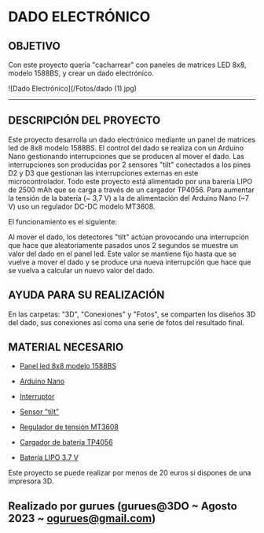 # DADO ELECTRÓNICO

## OBJETIVO

Con este proyecto quería "cacharrear" con paneles de matrices LED 8x8, modelo 1588BS, y crear un dado electrónico.

![Dado Electrónico](/Fotos/dado (1).jpg)
___

## DESCRIPCIÓN DEL PROYECTO

Este proyecto desarrolla un dado electrónico mediante un panel de matrices led de 8x8 modelo 1588BS. El control del dado se realiza con un Arduino Nano gestionando interrupciones que se producen al mover el dado. Las interrupciones son producidas por 2 sensores "tilt" conectados a los pines D2 y D3 que gestionan las interrupciones externas en este microcontrolador. Todo este proyecto está alimentado por una barería LIPO de 2500 mAh que se carga a través de un cargador TP4056. Para aumentar la tensión de la batería (~ 3,7 V) a la de alimentación del Arduino Nano (~7 V) uso un regulador DC-DC modelo MT3608.

El funcionamiento es el siguiente:

Al mover el dado, los detectores "tilt" actúan provocando una interrupción que hace que aleatoriamente pasados unos 2 segundos se muestre un valor del dado en el panel led. Este valor se mantiene fijo hasta que se vuelve a mover el dado y se produce una nueva interrupción que hace que se vuelva a calcular un nuevo valor del dado.

## AYUDA PARA SU REALIZACIÓN

En las carpetas: "3D", "Conexiones" y "Fotos", se comparten los diseños 3D del dado, sus conexiones así como una serie de fotos del resultado final.

## MATERIAL NECESARIO

* [Panel led 8x8 modelo 1588BS](https://es.aliexpress.com/item/1005002453688740.html?spm=a2g0o.productlist.main.23.1d8828e6ImNS5w&algo_pvid=8e1bf74c-b823-4220-a430-043531c02263&algo_exp_id=8e1bf74c-b823-4220-a430-043531c02263-11&pdp_npi=4%40dis%21EUR%212.23%212.23%21%21%212.38%21%21%40213fa03116927383646933153e010b%2112000020711731463%21sea%21ES%21889791699%21&curPageLogUid=ZGvrjGGsTZJX)
  
* [Arduino Nano](https://es.aliexpress.com/item/1005005594272986.html?spm=a2g0o.productlist.main.1.12924b2b64vLAr&algo_pvid=c6bb171c-3434-44db-8467-eda9e3668704&algo_exp_id=c6bb171c-3434-44db-8467-eda9e3668704-0&pdp_npi=4%40dis%21EUR%213.07%213.04%21%21%2123.55%21%21%40211b88ee16929794809176685e0487%2112000033682576632%21sea%21ES%21889791699%21&curPageLogUid=a3KGjiqJaSgr)

* [Interruptor](https://es.aliexpress.com/item/4000169106856.html?spm=a2g0o.order_list.order_list_main.228.21ef194dfQlmDd&gatewayAdapt=glo2esp)

* [Sensor "tilt"](https://es.aliexpress.com/item/1005002105161479.html?spm=a2g0o.order_list.order_list_main.91.21ef194dfQlmDd&gatewayAdapt=glo2esp)

* [Regulador de tensión MT3608](https://es.aliexpress.com/item/1005001636511712.html?spm=a2g0o.productlist.main.23.bad724c8b5zb3W&algo_pvid=a966e047-e2d6-4bf6-86ef-3ece2d862365&algo_exp_id=a966e047-e2d6-4bf6-86ef-3ece2d862365-11&pdp_npi=4%40dis%21EUR%210.54%210.43%21%21%210.57%21%21%40211b613916927379702357055e7447%2112000016918545272%21sea%21ES%21889791699%21&curPageLogUid=oDOmAQlTHaYj)
  
* [Cargador de batería TP4056](https://es.aliexpress.com/item/1005005771842912.html?spm=a2g0o.productlist.main.5.563553fbJbyfRD&algo_pvid=05be66cf-676c-4021-8280-1f3df19bc5ba&algo_exp_id=05be66cf-676c-4021-8280-1f3df19bc5ba-2&pdp_npi=4%40dis%21EUR%214.09%212.04%21%21%214.31%21%21%40211b88ef16929831510374782edab1%2112000034295324337%21sea%21ES%21889791699%21&curPageLogUid=7GX9s9CulkPL)

* [Batería LIPO 3.7 V](https://es.aliexpress.com/item/1005001310695209.html?spm=a2g0o.order_list.order_list_main.76.21ef194dfQlmDd&gatewayAdapt=glo2esp)

Este proyecto se puede realizar por menos de 20 euros si dispones de una impresora 3D.

## Realizado por gurues (gurues@3DO ~ Agosto 2023 ~ <ogurues@gmail.com>)
